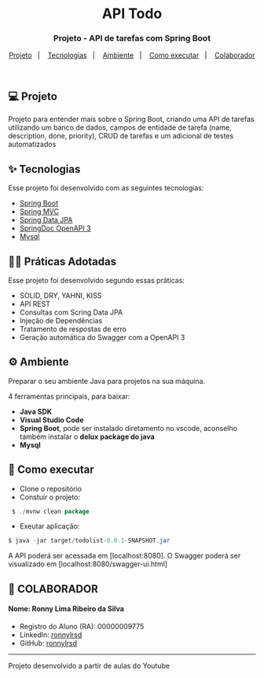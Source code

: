 <h1 align="center">API Todo</h1>

<h3 align="center">Projeto - API de tarefas com Spring Boot</h3>
<p align="center">
  <a href="#-projeto">Projeto</a>&nbsp;&nbsp;&nbsp;|&nbsp;&nbsp;&nbsp;
  <a href="#-tecnologias">Tecnologias</a>&nbsp;&nbsp;&nbsp;|&nbsp;&nbsp;&nbsp;
  <a href="#%EF%B8%8F-ambiente">Ambiente</a>&nbsp;&nbsp;&nbsp;|&nbsp;&nbsp;&nbsp;
  <a href="#-como-executar">Como executar</a>&nbsp;&nbsp;&nbsp;|&nbsp;&nbsp;&nbsp;
  <a href="#-colaborador">Colaborador</a>
</p>

<br>

## 💻 Projeto

Projeto para entender mais sobre o Spring Boot, criando uma API de tarefas utilizando um banco de dados, campos de entidade de tarefa (name, description, done, priority), CRUD de tarefas e um adicional de testes automatizados

## ✨ Tecnologias

Esse projeto foi desenvolvido com as seguintes tecnologias:

- [Spring Boot](https://spring.io/projects/spring-boot)
- [Spring MVC](https://spring.io/guides/gs/serving-web-content/)
- [Spring Data JPA](https://spring.io/projects/spring-data-jpa)
- [SpringDoc OpenAPI 3](https://www.baeldung.com/spring-rest-openapi-documentation)
- [Mysql](https://www.mysql.com/)

## 👨‍🏫 Práticas Adotadas

Esse projeto foi desenvolvido segundo essas práticas:

- SOLID, DRY, YAHNI, KISS
- API REST
- Consultas com Scring Data JPA
- Injeção de Dependências
- Tratamento de respostas de erro
- Geração automática do Swagger com a OpenAPI 3

## ⚙️ Ambiente
Preparar o seu ambiente Java para projetos na sua máquina.

4 ferramentas principais, para baixar:
- **Java SDK**
- **Visual Studio Code**
- **Spring Boot**, pode ser instalado diretamento no vscode, aconselho também instalar o **delux package do java**
- **Mysql**

## 🚀 Como executar

- Clone o repositório
- Constuir o projeto:
```java
 $ ./mvnw clean package
```
- Exeutar aplicação:
```java
$ java -jar target/todolist-0.0.1-SNAPSHOT.jar
```

A API poderá ser acessada em [localhost:8080]. O Swagger poderá ser visualizado em [localhost:8080/swagger-ui.html]

## 👷 COLABORADOR

#### Nome: Ronny Lima Ribeiro da Silva
- Registro do Aluno (RA): 00000009775
- LinkedIn: [ronnylrsd](https://www.linkedin.com/in/ronnylrsd/)
- GitHub: [ronnylrsd](https://github.com/ronnylrsd)


---

Projeto desenvolvido a partir de aulas do Youtube


